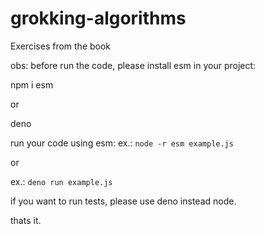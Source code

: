 # grokking-algorithms


Exercises from the book



obs: before run the code, please install esm in your project:


npm i esm

or

deno 


run your code using esm: ex.: `node -r esm example.js`

or 


ex.: `deno run example.js`


if you want to run tests, please use deno instead node.


thats it.
